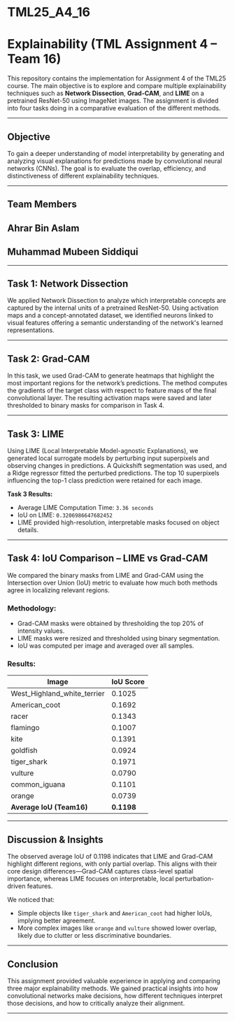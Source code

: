 # TML25_A4_16

# Explainability (TML Assignment 4 – Team 16)

This repository contains the implementation for Assignment 4 of the TML25 course. The main objective is to explore and compare multiple explainability techniques such as **Network Dissection**, **Grad-CAM**, and **LIME** on a pretrained ResNet-50 using ImageNet images. The assignment is divided into four tasks doing in a comparative evaluation of the different methods.

---

## Objective

To gain a deeper understanding of model interpretability by generating and analyzing visual explanations for predictions made by convolutional neural networks (CNNs). The goal is to evaluate the overlap, efficiency, and distinctiveness of different explainability techniques.

---

## Team Members

## Ahrar Bin Aslam
## Muhammad Mubeen Siddiqui


---

## Task 1: Network Dissection

We applied Network Dissection to analyze which interpretable concepts are captured by the internal units of a pretrained ResNet-50. Using activation maps and a concept-annotated dataset, we identified neurons linked to visual features offering a semantic understanding of the network's learned representations.

---

## Task 2: Grad-CAM

In this task, we used Grad-CAM to generate heatmaps that highlight the most important regions for the network’s predictions. The method computes the gradients of the target class with respect to feature maps of the final convolutional layer. The resulting activation maps were saved and later thresholded to binary masks for comparison in Task 4.

---

## Task 3: LIME

Using LIME (Local Interpretable Model-agnostic Explanations), we generated local surrogate models by perturbing input superpixels and observing changes in predictions. A Quickshift segmentation was used, and a Ridge regressor fitted the perturbed predictions. The top 10 superpixels influencing the top-1 class prediction were retained for each image.

**Task 3 Results:**
- Average LIME Computation Time: `3.36 seconds`
- IoU on LIME: `0.3206986647682452`
- LIME provided high-resolution, interpretable masks focused on object details.

---

## Task 4: IoU Comparison – LIME vs Grad-CAM

We compared the binary masks from LIME and Grad-CAM using the Intersection over Union (IoU) metric to evaluate how much both methods agree in localizing relevant regions.

### Methodology:
- Grad-CAM masks were obtained by thresholding the top 20% of intensity values.
- LIME masks were resized and thresholded using binary segmentation.
- IoU was computed per image and averaged over all samples.

### Results:

| Image                        | IoU Score |
|-----------------------------|-----------|
| West_Highland_white_terrier | 0.1025    |
| American_coot               | 0.1692    |
| racer                       | 0.1343    |
| flamingo                    | 0.1007    |
| kite                        | 0.1391    |
| goldfish                    | 0.0924    |
| tiger_shark                 | 0.1971    |
| vulture                     | 0.0790    |
| common_iguana               | 0.1101    |
| orange                      | 0.0739    |
| **Average IoU (Team16)**    | **0.1198** |

---

## Discussion & Insights

The observed average IoU of 0.1198 indicates that LIME and Grad-CAM highlight different regions, with only partial overlap. This aligns with their core design differences—Grad-CAM captures class-level spatial importance, whereas LIME focuses on interpretable, local perturbation-driven features.

We noticed that:
- Simple objects like `tiger_shark` and `American_coot` had higher IoUs, implying better agreement.
- More complex images like `orange` and `vulture` showed lower overlap, likely due to clutter or less discriminative boundaries.

---

## Conclusion

This assignment provided valuable experience in applying and comparing three major explainability methods. We gained practical insights into how convolutional networks make decisions, how different techniques interpret those decisions, and how to critically analyze their alignment.

---
